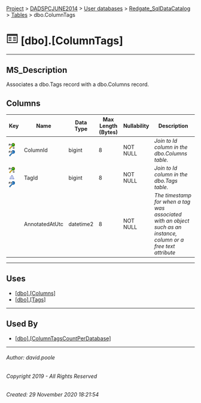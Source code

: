 #### 

[Project](../../../../readme.md) > [DADSPCJUNE2014](../../../readme.md) > [User databases](../../readme.md) > [Redgate_SqlDataCatalog](../readme.md) > [Tables](Tables.md) > dbo.ColumnTags

# ![Tables](../../../../Images/Table32.png) [dbo].[ColumnTags]

---

## <a name="#description"></a>MS_Description

Associates a dbo.Tags record with a dbo.Columns record.

## <a name="#columns"></a>Columns

| Key | Name | Data Type | Max Length (Bytes) | Nullability | Description |
|---|---|---|---|---|---|
| [![Cluster Primary Key PK_ColumnTags: ColumnId\TagId](../../../../Images/pkcluster.png)](#indexes)[![Foreign Keys FK_ColumnTags_Columns_ColumnId: [dbo].[Columns].ColumnId](../../../../Images/fk.png)](#foreignkeys) | ColumnId | bigint | 8 | NOT NULL | _Join to Id column in the dbo.Columns table._ |
| [![Cluster Primary Key PK_ColumnTags: ColumnId\TagId](../../../../Images/pkcluster.png)](#indexes)[![Indexes IX_ColumnTags_TagId](../../../../Images/Index.png)](#indexes)[![Foreign Keys FK_ColumnTags_Tags_TagId: [dbo].[Tags].TagId](../../../../Images/fk.png)](#foreignkeys) | TagId | bigint | 8 | NOT NULL | _Join to Id column in the dbo.Tags table._ |
|  | AnnotatedAtUtc | datetime2 | 8 | NOT NULL | _The timestamp for when a tag was associated with an object such as an instance, column or a free text attribute_ |


---

## <a name="#uses"></a>Uses

* [[dbo].[Columns]](Columns.md)
* [[dbo].[Tags]](Tags.md)


---

## <a name="#usedby"></a>Used By

* [[dbo].[ColumnTagsCountPerDatabase]](../Views/ColumnTagsCountPerDatabase.md)


---

###### Author:  david.poole

###### Copyright 2019 - All Rights Reserved

###### Created: 29 November 2020 18:21:54

